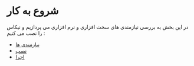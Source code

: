 # شروع به کار

در این بخش به بررسی نیازمندی های سخت افزاری و نرم افزاری می پردازیم و نیکاس را نصب می کنیم :

-   [نیازمندی ها](requirements.md)
-   [نصب](install.md)
-   [اجرا](run.md)
